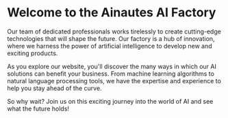 <!--font:Poppins-->

# Welcome to the Ainautes AI Factory

Our team of dedicated professionals works tirelessly to create cutting-edge technologies that will shape the future. Our factory is a hub of innovation, where we harness the power of artificial intelligence to develop new and exciting products.

As you explore our website, you'll discover the many ways in which our AI solutions can benefit your business. From machine learning algorithms to natural language processing tools, we have the expertise and experience to help you stay ahead of the curve.

So why wait? Join us on this exciting journey into the world of AI and see what the future holds!

<!--

Write me markdown content of website with wallpaper:

"A team of Ainautes working tirelessly in a massive AI factory, creating new and innovative technologies for the future."

The header of the page should not be copy of the text but rather a real content of the website which is using this wallpaper.


---


Write me markdown content of website with wallpaper:

"A team of Ainautes working tirelessly in a massive AI factory, creating new and innovative technologies for the future."

The header of the page should not be copy of the text but rather a real content of the website which is using this wallpaper.


---


# Welcome to the Ainautes AI Factory

Our team of dedicated professionals works tirelessly to create cutting-edge technologies that will shape the future. Our factory is a hub of innovation, where we harness the power of artificial intelligence to develop new and exciting products.

As you explore our website, you'll discover the many ways in which our AI solutions can benefit your business. From machine learning algorithms to natural language processing tools, we have the expertise and experience to help you stay ahead of the curve.

So why wait? Join us on this exciting journey into the world of AI and see what the future holds!


---


Write me a Google font which is best fitting for the website.

Pick from the list:
- Open Sans
- Exo 2
- Orbitron
- Montserrat
- Futura
- Dancing Script
- Playfair Display
- Cabin
- Roboto
- Cinzel Decorative
- Cinzel
- Creepster
- Great Vibes
- IBM Plex Sans
- Lato
- Poppins
- Barlow Condensed
- Lobster
- Inter
- Cormorant Garamond
- Raleway
- Alegreya


Write just the font name nothing else.


---


Poppins

-->
